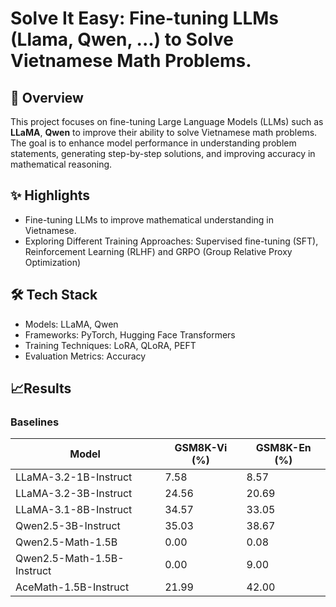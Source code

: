 # Solve It Easy: Fine-tuning LLMs (Llama, Qwen, ...) to Solve Vietnamese Math Problems.

## 📖 Overview
This project focuses on fine-tuning Large Language Models (LLMs) such as **LLaMA**, **Qwen** to improve their ability to solve Vietnamese math problems. The goal is to enhance model performance in understanding problem statements, generating step-by-step solutions, and improving accuracy in mathematical reasoning.

## ✨ Highlights
- Fine-tuning LLMs to improve mathematical understanding in Vietnamese.
- Exploring Different Training Approaches: Supervised fine-tuning (SFT), Reinforcement Learning (RLHF) and GRPO (Group Relative Proxy Optimization)

## 🛠 Tech Stack
- Models: LLaMA, Qwen
- Frameworks: PyTorch, Hugging Face Transformers
- Training Techniques: LoRA, QLoRA, PEFT
- Evaluation Metrics: Accuracy

## 📈Results
### Baselines

| Model                        | GSM8K-Vi (%) | GSM8K-En (%) |
|------------------------------|-------------|-------------|
| LLaMA-3.2-1B-Instruct        | 7.58        | 8.57        |
| LLaMA-3.2-3B-Instruct        | 24.56       | 20.69       |
| LLaMA-3.1-8B-Instruct        | 34.57       | 33.05       |
| Qwen2.5-3B-Instruct          | 35.03       | 38.67       |
| Qwen2.5-Math-1.5B            | 0.00        | 0.08        |
| Qwen2.5-Math-1.5B-Instruct   | 0.00        | 9.00        |
| AceMath-1.5B-Instruct        | 21.99       | 42.00       |
